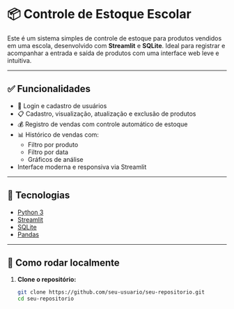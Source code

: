 # 📦 Controle de Estoque Escolar

Este é um sistema simples de controle de estoque para produtos vendidos em uma escola, desenvolvido com **Streamlit** e **SQLite**. Ideal para registrar e acompanhar a entrada e saída de produtos com uma interface web leve e intuitiva.

---

## ✅ Funcionalidades

- 🔐 Login e cadastro de usuários
- 📋 Cadastro, visualização, atualização e exclusão de produtos
- 💰 Registro de vendas com controle automático de estoque
- 📊 Histórico de vendas com:
  - Filtro por produto
  - Filtro por data
  - Gráficos de análise
- Interface moderna e responsiva via Streamlit

---

## 🧰 Tecnologias

- [Python 3](https://www.python.org/)
- [Streamlit](https://streamlit.io/)
- [SQLite](https://www.sqlite.org/index.html)
- [Pandas](https://pandas.pydata.org/)

---

## 🚀 Como rodar localmente

1. **Clone o repositório:**

   ```bash
   git clone https://github.com/seu-usuario/seu-repositorio.git
   cd seu-repositorio

